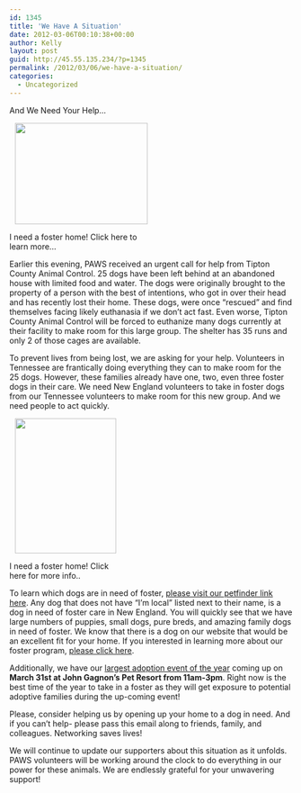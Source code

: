 ```yaml
---
id: 1345
title: 'We Have A Situation'
date: 2012-03-06T00:10:38+00:00
author: Kelly
layout: post
guid: http://45.55.135.234/?p=1345
permalink: /2012/03/06/we-have-a-situation/
categories:
  - Uncategorized
---
```

And We Need Your Help&#8230;

<div id="attachment_1346" style="width: 246px" class="wp-caption alignleft">
  <a href="http://www.petfinder.com/petdetail/21950502"><img class=" wp-image-1346   " style="margin-left: 10px; margin-right: 10px;" title="Jax (1)" src="https://pawsnewengland.com/wp-content/uploads/2012/03/Jax-1-393x300.jpg" alt="" width="236" height="180" /></a>

  <p class="wp-caption-text">
    I need a foster home! Click here to learn more...
  </p>
</div>

Earlier this evening, PAWS received an urgent call for help from Tipton County Animal Control. 25 dogs have been left behind at an abandoned house with limited food and water. The dogs were originally brought to the property of a person with the best of intentions, who got in over their head and has recently lost their home. These dogs, were once &#8220;rescued&#8221; and find themselves facing likely euthanasia if we don&#8217;t act fast. Even worse, Tipton County Animal Control will be forced to euthanize many dogs currently at their facility to make room for this large group. The shelter has 35 runs and only 2 of those cages are available.

To prevent lives from being lost, we are asking for your help. Volunteers in Tennessee are frantically doing everything they can to make room for the 25 dogs. However, these families already have one, two, even three foster dogs in their care. We need New England volunteers to take in foster dogs from our Tennessee volunteers to make room for this new group. And we need people to act quickly.

<div id="attachment_1347" style="width: 190px" class="wp-caption alignright">
  <a href="http://www.petfinder.com/petdetail/22129980"><img class=" wp-image-1347 " style="margin-left: 10px; margin-right: 10px;" title="Buddy" src="https://pawsnewengland.com/wp-content/uploads/2012/03/Buddy-225x300.jpg" alt="" width="180" height="240" /></a>

  <p class="wp-caption-text">
    I need a foster home! Click here for more info..
  </p>
</div>

To learn which dogs are in need of foster, [please visit our petfinder link here](http://www.petfinder.com/shelters/pawsnewengland.html). Any dog that does not have &#8220;I&#8217;m local&#8221; listed next to their name, is a dog in need of foster care in New England. You will quickly see that we have large numbers of puppies, small dogs, pure breds, and amazing family dogs in need of foster. We know that there is a dog on our website that would be an excellent fit for your home. If you interested in learning more about our foster program, [please click here](../foster/).

Additionally, we have our [largest adoption event of the year](../march-31st-adoption-event-at-john-gagnons-pet-resort/) coming up on **March 31st at John Gagnon&#8217;s Pet Resort from 11am-3pm**. Right now is the best time of the year to take in a foster as they will get exposure to potential adoptive families during the up-coming event!

Please, consider helping us by opening up your home to a dog in need. And if you can&#8217;t help- please pass this email along to friends, family, and colleagues. Networking saves lives!

We will continue to update our supporters about this situation as it unfolds. PAWS volunteers will be working around the clock to do everything in our power for these animals. We are endlessly grateful for your unwavering support!